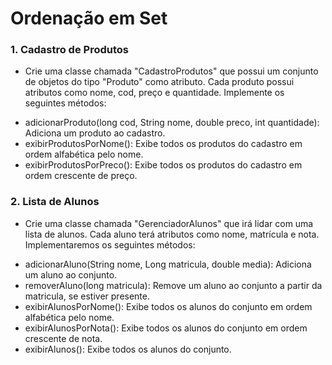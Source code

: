 # Ordenação em Set
### 1. Cadastro de Produtos
- Crie uma classe chamada "CadastroProdutos" que possui um conjunto de objetos do tipo "Produto" como atributo. Cada produto possui atributos como nome, cod, preço e quantidade. Implemente os seguintes métodos:

* adicionarProduto(long cod, String nome, double preco, int quantidade): Adiciona um produto ao cadastro.
* exibirProdutosPorNome(): Exibe todos os produtos do cadastro em ordem alfabética pelo nome.
* exibirProdutosPorPreco(): Exibe todos os produtos do cadastro em ordem crescente de preço.


### 2. Lista de Alunos
- Crie uma classe chamada "GerenciadorAlunos" que irá lidar com uma lista de alunos. Cada aluno terá atributos como nome, matrícula e nota. Implementaremos os seguintes métodos:

* adicionarAluno(String nome, Long matricula, double media): Adiciona um aluno ao conjunto.
* removerAluno(long matricula): Remove um aluno ao conjunto a partir da matricula, se estiver presente.
* exibirAlunosPorNome(): Exibe todos os alunos do conjunto em ordem alfabética pelo nome.
* exibirAlunosPorNota(): Exibe todos os alunos do conjunto em ordem crescente de nota.
* exibirAlunos(): Exibe todos os alunos do conjunto.
